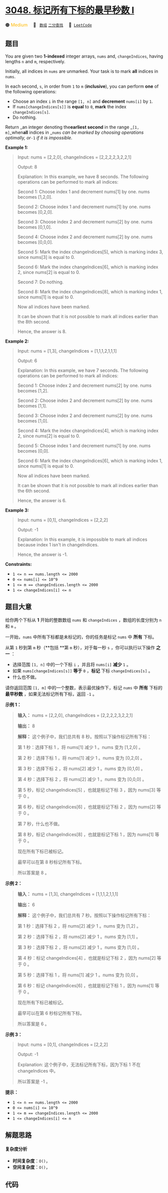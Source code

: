 # [3048. 标记所有下标的最早秒数 I](https://leetcode.com/problems/earliest-second-to-mark-indices-i)

🟠 <font color=#ffb800>Medium</font>&emsp; 🔖&ensp; [`数组`](/leetcode/outline/tag/array.md) [`二分查找`](/leetcode/outline/tag/binary-search.md)&emsp; 🔗&ensp;[`LeetCode`](https://leetcode.com/problems/earliest-second-to-mark-indices-i)

## 题目

You are given two **1-indexed** integer arrays, `nums` and, `changeIndices`,
having lengths `n` and `m`, respectively.

Initially, all indices in `nums` are unmarked. Your task is to mark **all**
indices in `nums`.

In each second, `s`, in order from `1` to `m` (**inclusive**), you can perform
**one** of the following operations:

  * Choose an index `i` in the range `[1, n]` and **decrement** `nums[i]` by `1`.
  * If `nums[changeIndices[s]]` is **equal** to `0`, **mark** the index `changeIndices[s]`.
  * Do nothing.

Return _an integer denoting the**earliest second** in the range _`[1,
m]`_when**all** indices in _`nums` _can be marked by choosing operations
optimally, or_`-1` _if it is impossible._



**Example 1:**

> Input: nums = [2,2,0], changeIndices = [2,2,2,2,3,2,2,1]
> 
> Output: 8
> 
> Explanation: In this example, we have 8 seconds. The following operations can be performed to mark all indices:
> 
> Second 1: Choose index 1 and decrement nums[1] by one. nums becomes [1,2,0].
> 
> Second 2: Choose index 1 and decrement nums[1] by one. nums becomes [0,2,0].
> 
> Second 3: Choose index 2 and decrement nums[2] by one. nums becomes [0,1,0].
> 
> Second 4: Choose index 2 and decrement nums[2] by one. nums becomes [0,0,0].
> 
> Second 5: Mark the index changeIndices[5], which is marking index 3, since nums[3] is equal to 0.
> 
> Second 6: Mark the index changeIndices[6], which is marking index 2, since nums[2] is equal to 0.
> 
> Second 7: Do nothing.
> 
> Second 8: Mark the index changeIndices[8], which is marking index 1, since nums[1] is equal to 0.
> 
> Now all indices have been marked.
> 
> It can be shown that it is not possible to mark all indices earlier than the 8th second.
> 
> Hence, the answer is 8.

**Example 2:**

> Input: nums = [1,3], changeIndices = [1,1,1,2,1,1,1]
> 
> Output: 6
> 
> Explanation: In this example, we have 7 seconds. The following operations can be performed to mark all indices:
> 
> Second 1: Choose index 2 and decrement nums[2] by one. nums becomes [1,2].
> 
> Second 2: Choose index 2 and decrement nums[2] by one. nums becomes [1,1].
> 
> Second 3: Choose index 2 and decrement nums[2] by one. nums becomes [1,0].
> 
> Second 4: Mark the index changeIndices[4], which is marking index 2, since nums[2] is equal to 0.
> 
> Second 5: Choose index 1 and decrement nums[1] by one. nums becomes [0,0].
> 
> Second 6: Mark the index changeIndices[6], which is marking index 1, since nums[1] is equal to 0.
> 
> Now all indices have been marked.
> 
> It can be shown that it is not possible to mark all indices earlier than the 6th second.
> 
> Hence, the answer is 6.

**Example 3:**

> Input: nums = [0,1], changeIndices = [2,2,2]
> 
> Output: -1
> 
> Explanation: In this example, it is impossible to mark all indices because index 1 isn't in changeIndices.
> 
> Hence, the answer is -1.

**Constraints:**

  * `1 <= n == nums.length <= 2000`
  * `0 <= nums[i] <= 10^9`
  * `1 <= m == changeIndices.length <= 2000`
  * `1 <= changeIndices[i] <= n`


## 题目大意

给你两个下标从 **1**  开始的整数数组 `nums` 和 `changeIndices` ，数组的长度分别为 `n` 和 `m` 。

一开始，`nums` 中所有下标都是未标记的，你的任务是标记 `nums` 中 **所有**  下标。

从第 `1` 秒到第 `m` 秒（**包括  **第 `m` 秒），对于每一秒 `s` ，你可以执行以下操作 **之一**  ：

  * 选择范围 `[1, n]` 中的一个下标 `i` ，并且将 `nums[i]` **减少**  `1` 。
  * 如果 `nums[changeIndices[s]]` **等于**  `0` ，**标记**  下标 `changeIndices[s]` 。
  * 什么也不做。

请你返回范围 `[1, m]` 中的一个整数，表示最优操作下，标记 `nums` 中 **所有**  下标的 **最早秒数**
，如果无法标记所有下标，返回 `-1` 。



**示例 1：**

> 
> 
> 
> 
> 
> **输入：** nums = [2,2,0], changeIndices = [2,2,2,2,3,2,2,1]
> 
> **输出：** 8
> 
> **解释：** 这个例子中，我们总共有 8 秒。按照以下操作标记所有下标：
> 
> 第 1 秒：选择下标 1 ，将 nums[1] 减少 1 。nums 变为 [1,2,0] 。
> 
> 第 2 秒：选择下标 1 ，将 nums[1] 减少 1 。nums 变为 [0,2,0] 。
> 
> 第 3 秒：选择下标 2 ，将 nums[2] 减少 1 。nums 变为 [0,1,0] 。
> 
> 第 4 秒：选择下标 2 ，将 nums[2] 减少 1 。nums 变为 [0,0,0] 。
> 
> 第 5 秒，标​​​​​记 changeIndices[5] ，也就是标记下标 3 ，因为 nums[3] 等于 0 。
> 
> 第 6 秒，标​​​​​记 changeIndices[6] ，也就是标记下标 2 ，因为 nums[2] 等于 0 。
> 
> 第 7 秒，什么也不做。
> 
> 第 8 秒，标记 changeIndices[8] ，也就是标记下标 1 ，因为 nums[1] 等于 0 。
> 
> 现在所有下标已被标记。
> 
> 最早可以在第 8 秒标记所有下标。
> 
> 所以答案是 8 。
> 
> 

**示例 2：**

> 
> 
> 
> 
> 
> **输入：** nums = [1,3], changeIndices = [1,1,1,2,1,1,1]
> 
> **输出：** 6
> 
> **解释：** 这个例子中，我们总共有 7 秒。按照以下操作标记所有下标：
> 
> 第 1 秒：选择下标 2 ，将 nums[2] 减少 1 。nums 变为 [1,2] 。
> 
> 第 2 秒：选择下标 2 ，将 nums[2] 减少 1 。nums 变为 [1,1] 。
> 
> 第 3 秒：选择下标 2 ，将 nums[2] 减少 1 。nums 变为 [1,0] 。
> 
> 第 4 秒：标​​​​​记 changeIndices[4] ，也就是标记下标 2 ，因为 nums[2] 等于 0 。
> 
> 第 5 秒：选择下标 1 ，将 nums[1] 减少 1 。nums 变为 [0,0] 。
> 
> 第 6 秒：标​​​​​记 changeIndices[6] ，也就是标记下标 1 ，因为 nums[1] 等于 0 。
> 
> 现在所有下标已被标记。
> 
> 最早可以在第 6 秒标记所有下标。
> 
> 所以答案是 6 。
> 
> 

**示例 3：**

> Input: nums = [0,1], changeIndices = [2,2,2]
> 
> Output: -1
> 
> Explanation: 这个例子中，无法标记所有下标，因为下标 1 不在 changeIndices 中。
> 
> 所以答案是 -1 。
> 
> 



**提示：**

  * `1 <= n == nums.length <= 2000`
  * `0 <= nums[i] <= 10^9`
  * `1 <= m == changeIndices.length <= 2000`
  * `1 <= changeIndices[i] <= n`


## 解题思路

#### 复杂度分析

- **时间复杂度**：`O()`，
- **空间复杂度**：`O()`，

## 代码

```javascript

```